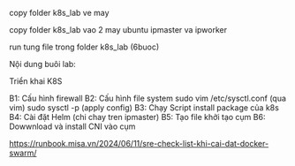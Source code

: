 copy folder k8s_lab ve may

copy folder k8s_lab vao 2 may ubuntu ipmaster va ipworker

run tung file trong folder k8s_lab (6buoc)

Nội dung buôi lab:

Triển khai K8S

B1: Cấu hình firewall
B2: Cấu hình file system 
sudo vim /etc/sysctl.conf (qua vim)
sudo sysctl -p (apply config)
B3: Chạy Script install package của k8s
B4: Cài đặt Helm (chi chay tren ipmaster)
B5: Tạo file khởi tạo cụm
B6: Dowwnload và install CNI vào cụm

https://runbook.misa.vn/2024/06/11/sre-check-list-khi-cai-dat-docker-swarm/
